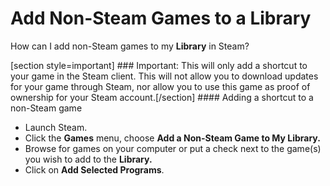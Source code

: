 # Add Non-Steam Games to a Library

How can I add non-Steam games to my **Library** in Steam?  
  
[section style=important] ### Important:
This will only add a shortcut to your game in the Steam client. This will not allow you to download updates for your game through Steam, nor allow you to use this game as proof of ownership for your Steam account.[/section] #### Adding a shortcut to a non-Steam game

* Launch Steam.
* Click the **Games** menu, choose **Add a Non-Steam Game to My Library.**
* Browse for games on your computer or put a check next to the game(s) you wish to add to the **Library.**
* Click on **Add Selected Programs**.

  
  
